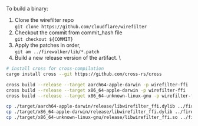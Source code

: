 To build a binary:

1. Clone the wirefilter repo \
   `git clone https://github.com/cloudflare/wirefilter`
2. Checkout the commit from commit_hash file \
   `git checkout ${COMMIT}`
3. Apply the patches in order, \
   `git am ../firewalker/lib/*.patch`
4. Build a new release version of the artifact. \

```bash
# install cross for cross-compilation
cargo install cross --git https://github.com/cross-rs/cross

cross build --release --target aarch64-apple-darwin -p wirefilter-ffi
cross build --release --target x86_64-apple-darwin -p wirefilter-ffi
cross build --release --target x86_64-unknown-linux-gnu -p wirefilter-ffi

cp ./target/aarch64-apple-darwin/release/libwirefilter_ffi.dylib ../firewalker/lib/libwirefilter_ffi_aarch64.dylib
cp ./target/x86_64-apple-darwin/release/libwirefilter_ffi.dylib ../firewalker/lib/libwirefilter_ffi.dylib
cp ./target/x86_64-unknown-linux-gnu/release/libwirefilter_ffi.so ../firewalker/lib/libwirefilter_ffi.so
```
